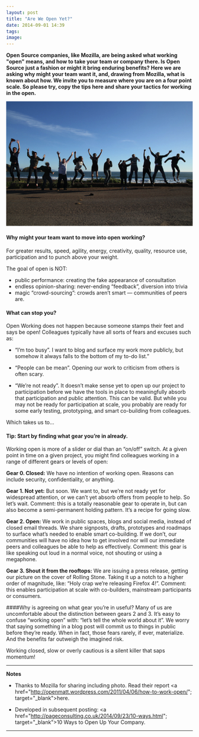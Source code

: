 ```yaml
---
layout: post
title: "Are We Open Yet?"
date: 2014-09-01 14:39
tags: 
image:
---
```


**Open Source companies, like Mozilla, are being asked what working "open" means, and how to take your team or company there. Is Open Source just a fashion or might it bring enduring benefits? Here we are asking why might your team want it, and, drawing from Mozilla, what is known about how. We invite you to measure where you are on a four point scale. So please try, copy the tips here and share your tactics for working in the open.**

![](/libb/images/mozilla-leap.png)

#### Why might your team want to move into open working? 
For greater results, speed, agility, energy, creativity, quality, resource use, participation and to punch above your weight.

   The goal of open is NOT:  
   - public performance: creating the fake appearance of consultation   
   - endless opinion-sharing: never-ending “feedback”, diversion into trivia   
   - magic “crowd-sourcing”: crowds aren’t smart — communities of peers are.   

#### What can stop you?
Open Working does not happen because someone stamps their feet and says be open! Colleagues typically have all sorts of fears and excuses such as:

* “I’m too busy”. I want to blog and surface my work more publicly, but somehow it always falls to the bottom of my to-do list.”

* “People can be mean”. Opening our work to criticism from others is often scary.  
* “We’re not ready”.  It doesn’t make sense yet to open up our project to participation before we have the tools in place to meaningfully absorb that participation and public attention. This can be valid. But while you may not be ready for participation at scale, you probably are ready for some early testing, prototyping, and smart co-building from colleagues.   

Which takes us to…

#### Tip: Start by finding what gear you’re in already.
Working open is more of a slider or dial than an “on/off” switch. At a given point in time on a given project, you might find colleagues working in a range of different gears or levels of open:

**Gear 0. Closed:** We have no intention of working open. Reasons can include security, confidentiality, or anything.

**Gear 1. Not yet:** But soon. We want to, but we’re not ready yet for widespread attention, or we can’t yet absorb offers from people to help. So let’s wait. Comment: this is a totally reasonable gear to operate in, but can also become a semi-permanent holding pattern. It’s a recipe for going slow.

**Gear 2. Open:** We work in public spaces, blogs and social media, instead of closed email threads.  We share signposts, drafts, prototypes and roadmaps to surface what’s needed to enable smart co-building. If we don’t, our communities will have no idea how to get involved nor will our immediate peers and colleagues be able to help as effectively. Comment: this gear is like speaking out loud in a normal voice, not shouting or using a megaphone. 

**Gear 3. Shout it from the rooftops:** We are issuing a press release, getting our picture on the cover of Rolling Stone. Taking it up a notch to a higher order of magnitude, like: “Holy crap we’re releasing Firefox 4!”. Comment: this enables participation at scale with co-builders, mainstream participants or consumers. 

####Why is agreeing on what gear you’re in useful? 
Many of us are uncomfortable about the distinction between gears 2 and 3. It’s easy to confuse “working open” with: “let’s tell the whole world about it”.  We worry that saying something in a blog post will commit us to things in public before they’re ready. When in fact, those fears rarely, if ever, materialize. And the benefits far outweigh the imagined risk.  

Working closed, slow or overly cautious is a silent killer that saps momentum!

__________________
<b>Notes</b> 

* Thanks to Mozilla for sharing including photo. Read their report <a href="http://openmatt.wordpress.com/2011/04/06/how-to-work-open/"; target="_blank">here</a>. 


* Developed in subsequent posting: <a href="http://pageconsulting.co.uk/2014/09/23/10-ways.html"; target="_blank">10 Ways to Open Up Your Company</a>. 

__________________